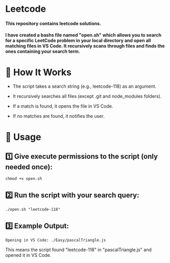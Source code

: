 # Leetcode

#### This repository contains leetcode solutions.

#### I have created a bashs file named "open.sh" which allows you to search for a specific LeetCode problem in your local directory and open all matching files in VS Code. It recursively scans through files and finds the ones containing your search term.

# 📜 How It Works

- The script takes a search string (e.g., leetcode-118) as an argument.

- It recursively searches all files (except .git and node_modules folders).

- If a match is found, it opens the file in VS Code.

- If no matches are found, it notifies the user.

# 🚀 Usage

## 1️⃣ Give execute permissions to the script (only needed once):

`chmod +x open.sh`

## 2️⃣ Run the script with your search query:

`./open.sh "leetcode-118"`

## 3️⃣ Example Output:

`Opening in VS Code: ./Easy/pascalTriangle.js`

This means the script found "leetcode-118" in "pascalTriangle.js" and opened it in VS Code.
